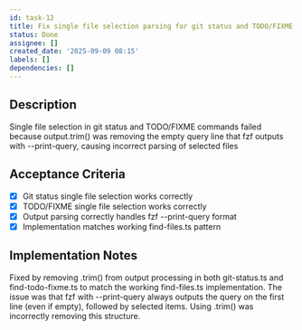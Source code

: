 ```yaml
---
id: task-12
title: Fix single file selection parsing for git status and TODO/FIXME commands
status: Done
assignee: []
created_date: '2025-09-09 08:15'
labels: []
dependencies: []
---
```


## Description

Single file selection in git status and TODO/FIXME commands failed because output.trim() was removing the empty query line that fzf outputs with --print-query, causing incorrect parsing of selected files

## Acceptance Criteria
<!-- AC:BEGIN -->
- [x] Git status single file selection works correctly
- [x] TODO/FIXME single file selection works correctly
- [x] Output parsing correctly handles fzf --print-query format
- [x] Implementation matches working find-files.ts pattern
<!-- AC:END -->

## Implementation Notes

Fixed by removing .trim() from output processing in both git-status.ts and find-todo-fixme.ts to match the working find-files.ts implementation. The issue was that fzf with --print-query always outputs the query on the first line (even if empty), followed by selected items. Using .trim() was incorrectly removing this structure.
